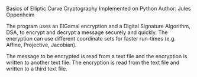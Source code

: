 Basics of Elliptic Curve Cryptography Implemented on Python
Author: Jules Oppenheim

The program uses an ElGamal encryption and a Digital Signature Algorithm, DSA, to encrypt and decrypt a message securely and quickly. The encryption can use different coordinate sets for faster run-times (e.g. Affine, Projective, Jacobian).

The message to be encrypted is read from a text file and the encryption is written to another text file.
The encryption is read from the text file and written to a third text file.